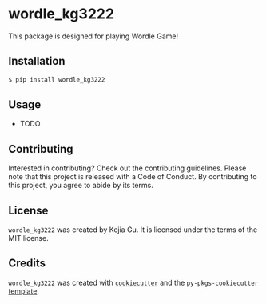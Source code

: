 # wordle_kg3222

This package is designed for playing Wordle Game!

## Installation

```bash
$ pip install wordle_kg3222
```

## Usage

- TODO

## Contributing

Interested in contributing? Check out the contributing guidelines. Please note that this project is released with a Code of Conduct. By contributing to this project, you agree to abide by its terms.

## License

`wordle_kg3222` was created by Kejia Gu. It is licensed under the terms of the MIT license.

## Credits

`wordle_kg3222` was created with [`cookiecutter`](https://cookiecutter.readthedocs.io/en/latest/) and the `py-pkgs-cookiecutter` [template](https://github.com/py-pkgs/py-pkgs-cookiecutter).
